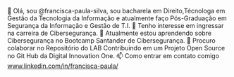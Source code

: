 👋 Olá, sou @francisca-paula-silva, sou bacharela em Direito,Técnologa em Gestão da Tecnologia da Informação e atualmente faço Pós-Graduação em Segurança da Informação e Gestão de T.I.
👀 Tenho interesse em ingressar na carreira de Cibersegurança.
🌱 Atualmente estou aprendendo sobre Cibersegurança no Bootcamp Santander de Cibersegurança.
💞️ Procuro colaborar no Repositório do LAB Contribuindo em um Projeto Open Source no Git Hub da Digital Innovation One.
📫 Como entrar em contato comigo www.linkedin.com/in/francisca-paula/
